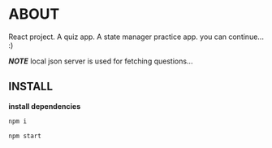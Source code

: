 # ABOUT

React project.
A quiz app.
A state manager practice app.
you can continue... :)

**_NOTE_**
local json server is used for fetching questions...

## INSTALL

**install dependencies**
```bash
npm i

````
```bash
npm start
````

